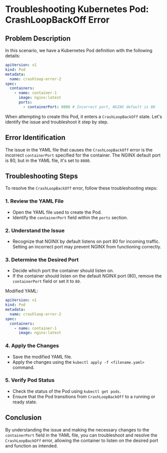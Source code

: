 # Troubleshooting Kubernetes Pod: CrashLoopBackOff Error

## Problem Description
In this scenario, we have a Kubernetes Pod definition with the following details:

```yaml
apiVersion: v1
kind: Pod
metadata:
  name: crashloop-error-2
spec:
  containers:
    - name: container-1
      image: nginx:latest
      ports:
        - containerPort: 8080 # Incorrect port, NGINX default is 80
```

When attempting to create this Pod, it enters a `CrashLoopBackOff` state. Let's identify the issue and troubleshoot it step by step.

## Error Identification

The issue in the YAML file that causes the `CrashLoopBackOff` error is the incorrect `containerPort` specified for the container. The NGINX default port is 80, but in the YAML file, it's set to `8080`.

## Troubleshooting Steps

To resolve the `CrashLoopBackOff` error, follow these troubleshooting steps:

### 1. Review the YAML File

- Open the YAML file used to create the Pod.
- Identify the `containerPort` field within the `ports` section.

### 2. Understand the Issue

- Recognize that NGINX by default listens on port 80 for incoming traffic. Setting an incorrect port may prevent NGINX from functioning correctly.

### 3. Determine the Desired Port

- Decide which port the container should listen on.
- If the container should listen on the default NGINX port (80), remove the `containerPort` field or set it to `80`.

Modified YAML:
```yaml
apiVersion: v1
kind: Pod
metadata:
  name: crashloop-error-2
spec:
  containers:
    - name: container-1
      image: nginx:latest
```

### 4. Apply the Changes

- Save the modified YAML file.
- Apply the changes using the `kubectl apply -f <filename.yaml>` command.

### 5. Verify Pod Status

- Check the status of the Pod using `kubectl get pods`.
- Ensure that the Pod transitions from `CrashLoopBackOff` to a running or ready state.

## Conclusion

By understanding the issue and making the necessary changes to the `containerPort` field in the YAML file, you can troubleshoot and resolve the `CrashLoopBackOff` error, allowing the container to listen on the desired port and function as intended.

